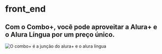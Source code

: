# front_end<!DOCTYPE html>
<html>

<head>
    <title>Alura Plus</title>
    <meta charset="UTF-8">
    <meta name="viewport" content="width=device-width, initial-scale=1">
    <link rel="stylesheet" href="styles.css">
</head>

<body>
<body>
        <section class="principal">
                <h1>Com o Combo+, você pode aproveitar a Alura+ e o Alura Língua por um preço único.</h1>
                <img src="img/Combo.png" alt="O combo+ é a junção do alura+ e o alura língua">
        </section>
</body>
